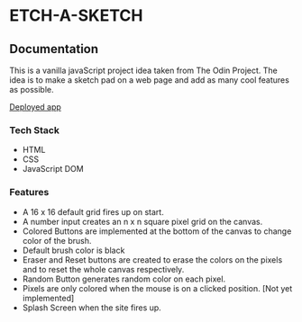 # ETCH-A-SKETCH

## Documentation

This is a vanilla javaScript project idea taken from The Odin Project. The idea is to make a sketch pad on a web page and add as many cool features as possible.

[Deployed app](https://sketch-it-up.vercel.app/https://)

### Tech Stack

* HTML
* CSS
* JavaScript DOM

### Features

* A 16 x 16 default grid fires up on start.
* A number input creates an n x n square pixel grid on the canvas.
* Colored Buttons are implemented at the bottom of the canvas to change color of the brush.
* Default brush color is black
* Eraser and Reset buttons are created to erase the colors on the pixels and to reset the whole canvas respectively.
* Random Button generates random color on each pixel.
* Pixels are only colored when the mouse is on a clicked position. [Not yet implemented]
* Splash Screen when the site fires up.
